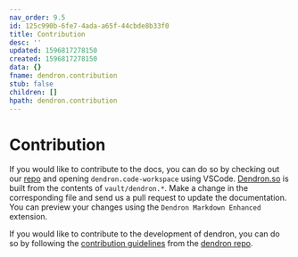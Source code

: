 ```yaml
---
nav_order: 9.5
id: 125c990b-6fe7-4ada-a65f-44cbde8b33f0
title: Contribution
desc: ''
updated: 1596817278150
created: 1596817278150
data: {}
fname: dendron.contribution
stub: false
children: []
hpath: dendron.contribution
---
```

# Contribution

If you would like to contribute to the docs, you can do so by checking out our [repo](https://github.com/dendronhq/dendron-template) and opening `dendron.code-workspace` using VSCode.  [Dendron.so](https://www.dendron.so) is built from the contents of `vault/dendron.*`. Make a change in the corresponding file and send us a pull request to update the documentation. You can preview your changes using the `Dendron Markdown Enhanced` extension.

If you would like to contribute to the development of dendron, you can do so by following the [contribution guidelines](https://github.com/dendronhq/dendron/blob/master/CONTRIBUTING.md) from the [dendron repo](https://github.com/dendronhq/dendron).

